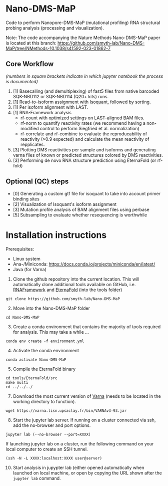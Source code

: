 # Nano-DMS-MaP

Code to perform Nanopore-DMS-MaP (mutational profiling) RNA structural probing analysis (processing and visualization). 

Note: The code accompanying the Nature Methods Nano-DMS-MaP paper is located at this branch: https://github.com/smyth-lab/Nano-DMS-MaP/tree/NMethods-10.1038/s41592-023-01862-7 

## Core Workflow 

_(numbers in square brackets indicate in which jupyter notebook the process is documented)_

1. [1] Basecalling (and demultiplexing) of fast5 files from native barcoded SQK-NBD112 or SQK-NBD114 (Q20+ kits) runs.
2. [1] Read-to-isoform assignment with Isoquant, followed by sorting.
3. [1] Per isoform alignment with LAST.
4. [1] RNA-Framework analysis 
    - rf-count with optimized settings on LAST-aligned BAM files. 
    - rf-norm to quantify reactivity rates (we recommend having a non-modified control to perform Siegfried et al. normalization)
    - rf-correlate and rf-combine to evaluate the reproducability of reactivity (>0.9 expected) and calculate the mean reactivity of repplicates.
5. [3] Plotting DMS reactivities per sample and isoforms and generating varna files of known or predicted structures colored by DMS reactivities. 
6. [3] Performing de novo RNA structure prediction using EternaFold (or rf-fold)
    
## Optional (QC) steps
- [0] Generating a custom gtf file for isoquant to take into account primer binding sites
- [2] Visualization of Isoquant's isoform assignment
- [3] Mutation profile analysis of BAM alignment files using perbase
- [5] Subsampling to evaluate whether resequencing is worthwhile

# Installation instructions

Prerequisites: 
- Linux system
- Ana-/Miniconda: https://docs.conda.io/projects/miniconda/en/latest/ 
- Java (for Varna)

  
1. Clone the github repository into the current location. This will automatically clone additional tools available on GitHub, i.e. [RNAFramework](https://rnaframework-docs.readthedocs.io/en/latest/) and [EternaFold](https://eternafold.eternagame.org/) (into the tools folder)
```
git clone https://github.com/smyth-lab/Nano-DMS-MaP
```
2. Move into the Nano-DMS-MaP folder
```
cd Nano-DMS-MaP
```
3. Create a conda environment that contains the majority of tools required for analysis. This may take a while ...
```
conda env create -f environment.yml
```
4. Activate the conda environment
```
conda activate Nano-DMS-MaP
```
5. Compile the EternaFold binary
```
cd tools/EternaFold/src
make multi
cd ../../../
```
7. Download the most current version of [Varna](https://varna.lisn.upsaclay.fr/) (needs to be located in the working directory to function).
```
wget https://varna.lisn.upsaclay.fr/bin/VARNAv3-93.jar
```
8. Start the jupyter lab server. If running on a cluster connected via ssh, add the no-browser and port options. 
```
jupyter lab (--no-browser --port=XXXX)
```
If launching jupyter lab on a cluster, run the following command on your local computer to create an SSH tunnel. 
```
(ssh -N -L XXXX:localhost:XXXX user@server)
```
10. Start analysis in jupypter lab (either opened automatically when launched on local machine, or open by copying the URL shown after the `jupyter lab` command. 

